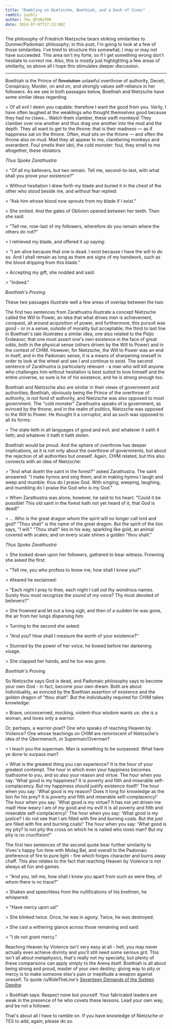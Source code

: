 ```yaml
---
title: "Rambling on Nietzsche, Boethiah, and a Dash of Vivec"
reddit: 2a2blz
author: The_OP3RaT0R
date: 2014-07-07T17:23:08Z
---
```


The philosophy of Friedrich Nietzsche bears striking similarities to Dunmer/Padomaic philosophy; in this post, I'm going to look at a few of those similarities. I've tried to structure this somewhat; I may or may not have succeeded. This area isn't my forte, so if I get something wrong don't hesitate to correct me. Also, this is mostly just highlighting a few areas of similarity, so above all I hope this stimulates deeper discussion. 

____

Boethiah is the Prince of ~~Revolution~~ unlawful overthrow of authority, Deceit, Conspiracy, Murder, on and on, and strongly values self-reliance in her followers. As we see in both passages below, Boethiah and Nietzsche have some similar ideas regarding. 

&gt; Of all evil I deem you capable: therefore I want the good from you. Verily, I have often laughed at the weaklings who thought themselves good because they had no claws... Watch them clamber, these swift monkeys! They clamber over one another and thus drag one another into the mud and the depth. They all want to get to the throne: that is their madness — as if happiness sat on the throne. Often, mud sits on the throne — and often the throne also on mud. Mad they all appear to me, clambering monkeys and overardent. Foul smells their idol, the cold monster: foul, they smell to me altogether, these idolators.

*Thus Spoke Zarathustra*

&gt; "Of all my believers, but two remain. Tell me, second-to-last, with what shall you prove your existence?"

&gt; Without hesitation I drew forth my blade and buried it in the chest of the other who stood beside me, and without fear replied:

&gt; "Ask him whose blood now sprouts from my blade if I exist."

&gt; She smiled. And the gates of Oblivion opened between her teeth. Then she said:

&gt; "Tell me, now-last of my followers, wherefore do you remain where the others do not?"

&gt; I retrieved my blade, and offered it up saying: 

&gt; "I am alive because that one is dead. I exist because I have the will to do so. And I shall remain as long as there are signs of my handwork, such as the blood dripping from this blade."

&gt; Accepting my gift, she nodded and said:

&gt; "Indeed."

*Boethiah's Proving*

These two passages illustrate well a few areas of overlap between the two: 

The first two sentences from Zarathustra illustrate a concept Nietzsche called the Will to Power, an idea that what drives men is achievement, conquest, all around acquisition of power, and furthermore, this pursuit was good - or in a sense, outside of morality but acceptable; the third to last line in Boethiah's tale illustrates a similar idea, one also related to the Psijic Endeavor, that one must assert one's own existence in the face of great odds, both in the physical sense (others driven by the Will to Power) and in the context of CHIM. However, for Nietzsche, the Will to Power was an end in itself, and in the Padomaic sense, it is a means of sharpening oneself in order to look at the wheel and see I and continue to exist. The second sentence of Zarathustra is particularly relevant - a man who will kill anyone who challenges him without hesitation is best suited to love himself and the entire universe, so sure is he of his existence, and he is strong enough too. 

Boethiah and Nietzsche also are similar in their views of government and authorities; Boethiah, obviously being the Prince of the overthrow of authority, is not fond of authority, and Nietzsche was also opposed to most government. The "cold monster" Zarathustra speaks of is government, as evinced by the throne, and in the realm of politics, Nietzsche was opposed to the Will to Power. He thought it a corruptor, and as such was opposed to all its forms: 

&gt; The state lieth in all languages of good and evil; and whatever it saith it lieth; and whatever it hath it hath stolen.

Boethiah would be proud. And the sphere of overthrow has deeper implications, as it is not only about the overthrow of governments, but about the rejection of all authorities but oneself. Again, CHIM related, but this also connects with an idea of Nietzsche: 

&gt; "And what doeth the saint in the forest?" asked Zarathustra. The saint answered: "I make hymns and sing them; and in making hymns I laugh and weep and mumble: thus do I praise God. With singing, weeping, laughing, and mumbling do I praise the God who is my God."

&gt; When Zarathustra was alone, however, he said to his heart: "Could it be possible! This old saint in the forest hath not yet heard of it, that God is dead!"

&gt; ... Who is the great dragon whom the spirit will no longer call lord and god? "Thou shalt" is the name of the great dragon. But the spirit of the lion says, "I will." "Thou shalt" lies in his way, sparkling like gold, an animal covered with scales; and on every scale shines a golden "thou shalt."

*Thus Spoke Zarathustra*

&gt; She looked down upon her followers, gathered to bear witness. Frowning she asked the first:

&gt; "Tell me, you who profess to know me, how shall I know you?"

&gt; Afeared he exclaimed:

&gt; "Each night I pray to thee, each night I call out thy wondrous names. Surely thou must recognize the sound of my voice? Thy most devoted of believers?"

&gt; She frowned and let out a long sigh, and then of a sudden he was gone, the air from her lungs dispersing him.

&gt; Turning to the second she asked:

&gt; "And you? How shall I measure the worth of your existence?"

&gt; Stunned by the power of her voice, he bowed before her darkening visage.

&gt; She clapped her hands, and he too was gone.

*Boethiah's Proving*

So Nietzsche says God is dead, and Padomaic philosophy says to become your own God - in fact, become your own dream. Both are about individuality, as evinced by the Boethian assertion of existence and the golden dragon of "thou shalt". But the individuality required for CHIM takes knowledge: 

&gt; Brave, unconcerned, mocking, violent–thus wisdom wants us: she is a woman, and loves only a warrior.

Or, perhaps, a warrior-*poet*? One who speaks of reaching Heaven by Violence? One whose teachings on CHIM are reminiscent of Nietzsche's idea of the Übermensch, or Superman/Overman? 

&gt; I teach you the superman. Man is something to be surpassed. What have ye done to surpass man?

&gt; What is the greatest thing you can experience? It is the hour of your greatest contempt. The hour in which even your happiness becomes loathsome to you, and so also your reason and virtue. The hour when you say: 'What good is my happiness? It is poverty and filth and miserable self-complacency. But my happiness should justify existence itself!' The hour when you say: 'What good is my reason? Does it long for knowledge as the lion for his prey? It is poverty and filth and miserable self-complacency!' The hour when you say: 'What good is my virtue? It has not yet driven me mad! How weary I am of my good and my evil! It is all poverty and filth and miserable self-complacency!' The hour when you say: 'What good is my justice? I do not see that I am filled with fire and burning coals. But the just are filled with fire and burning coals!' The hour when you say: 'What good is my pity? Is not pity the cross on which he is nailed who loves man? But my pity is no crucifixion!"

The first two sentences of the second quote bear further similarity to Vivec's happy fun time with Molag Bal, and overall to the Padomaic preference of fire to pure light - fire which forges character and burns away chaff. This also relates to the fact that reaching Heaven by Violence is not always all fun and games. 

&gt; "And you, tell me, how shall I know you apart from such as were they, of whom there is no trace?"

&gt; Shaken and speechless from the nullifications of his brethren, he whispered:

&gt; "Have mercy upon us!"

&gt; She blinked twice. Once, he was in agony. Twice, he was destroyed.

&gt; She cast a withering glance across those remaining and said:

&gt; "I do not grant mercy."

Reaching Heaven by Violence isn't very easy at all - hell, you may never actually even achieve divinity and you'll still need some serious grit. This isn't all about metaphysics, that's really not my specialty, but plenty of these comparisons can apply simply to the Arena itself. Boethiah is all about being strong and proud, master of your own destiny; giving way to pity or mercy is to make someone else's pain or ineptitude a weapon against oneself. To quote /u/RideTheLine's [Seventeen Demands of the Sixteen Daedra](http://www.reddit.com/r/teslore/comments/272wpi/the_seventeen_demands_of_the_sixteen_daedra/): 

&gt; Boethiah says: Respect none but yourself. Your fabricated leaders are weak in the presence of he who covets these lessons. Lead your own way, and be not a follower.

That's about all I have to ramble on. If you have knowledge of Nietzsche or TES to add, again, please do so. 
